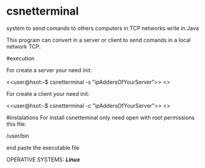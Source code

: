 # csnetterminal
system to send comands to others computers in TCP networks write in Java


This program can convert in a server or client to send comands in a local network TCP. 

#execution

For create a server your need init:


<<user@hsot:-$ csnetterminal -s "ipAddersOfYourServer">> <<port>>

For create a client your need init:


<<user@hsot:-$ csnetterminal -c "ipAddersOfYourServer">> <<port>>

#instalations 
For install csnetteminal only need open with root permissions this file:

/user/bin 

end paste the executable file

OPERATIVE SYSTEMS:
***Linux***
